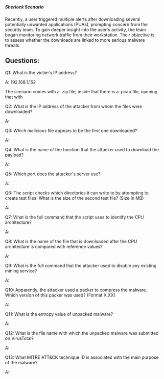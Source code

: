 
##### Sherlock Scenario

Recently, a user triggered multiple alerts after downloading several potentially unwanted applications (PUAs), prompting concern from the security team. To gain deeper insight into the user's activity, the team began monitoring network traffic from their workstation. Their objective is to assess whether the downloads are linked to more serious malware threats.


## Questions:


Q1: What is the victim's IP address?

A: 192.168.1.152

The scenario comes with a .zip file, inside that there is a .pcap file, opening that with

Q2: What is the IP address of the attacker from whom the files were downloaded?

A: 

Q3: Which malicious file appears to be the first one downloaded?

A: 

Q4: What is the name of the function that the attacker used to download the payload?

A: 

Q5: Which port does the attacker's server use?

A: 

Q6: The script checks which directories it can write to by attempting to create test files. What is the size of the second test file? (Size in MB)

A: 

Q7: What is the full command that the script uses to identify the CPU architecture?

A: 

Q8: What is the name of the file that is downloaded after the CPU architecture is compared with reference values?

A: 

Q9: What is the full command that the attacker used to disable any existing mining service?

A: 

Q10: Apparently, the attacker used a packer to compress the malware. Which version of this packer was used? (Format X.XX)

A: 

Q11: What is the entropy value of unpacked malware?

A: 

Q12: What is the file name with which the unpacked malware was submitted on VirusTotal?

A: 

Q13: What MITRE ATT&CK technique ID is associated with the main purpose of the malware?

A: 
